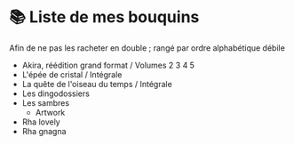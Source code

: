# 📚 Liste de mes bouquins

Afin de ne pas les racheter en double ; rangé par ordre alphabétique débile

- Akira, réédition grand format / Volumes 2 3 4 5
- L'épée de cristal / Intégrale
- La quête de l'oiseau du temps / Intégrale
- Les dingodossiers
- Les sambres
  - Artwork
- Rha lovely
- Rha gnagna
